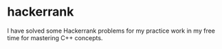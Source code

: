 # hackerrank
I have solved some Hackerrank problems for my practice work in my free time for mastering C++ concepts.
